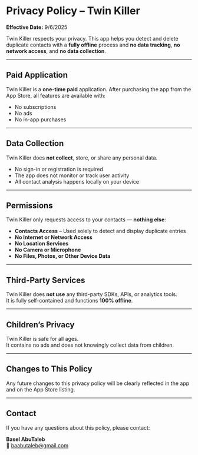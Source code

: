 # Privacy Policy – Twin Killer

**Effective Date:** 9/6/2025

Twin Killer respects your privacy. This app helps you detect and delete duplicate contacts with a **fully offline** process and **no data tracking**, **no network access**, and **no data collection**.

---

## Paid Application

Twin Killer is a **one-time paid** application. After purchasing the app from the App Store, all features are available with:

- No subscriptions  
- No ads  
- No in-app purchases  

---

## Data Collection

Twin Killer does **not collect**, store, or share any personal data.

- No sign-in or registration is required  
- The app does not monitor or track user activity  
- All contact analysis happens locally on your device  

---

## Permissions

Twin Killer only requests access to your contacts — **nothing else**:

- **Contacts Access** – Used solely to detect and display duplicate entries  
- **No Internet or Network Access**  
- **No Location Services**  
- **No Camera or Microphone**  
- **No Files, Photos, or Other Device Data**  

---

## Third-Party Services

Twin Killer does **not use** any third-party SDKs, APIs, or analytics tools.  
It is fully self-contained and functions **100% offline**.

---

## Children’s Privacy

Twin Killer is safe for all ages.  
It contains no ads and does not knowingly collect data from children.

---

## Changes to This Policy

Any future changes to this privacy policy will be clearly reflected in the app and on the App Store listing.

---

## Contact

If you have any questions about this policy, please contact:

**Basel AbuTaleb**  
📧 baabutaleb@gmail.com
